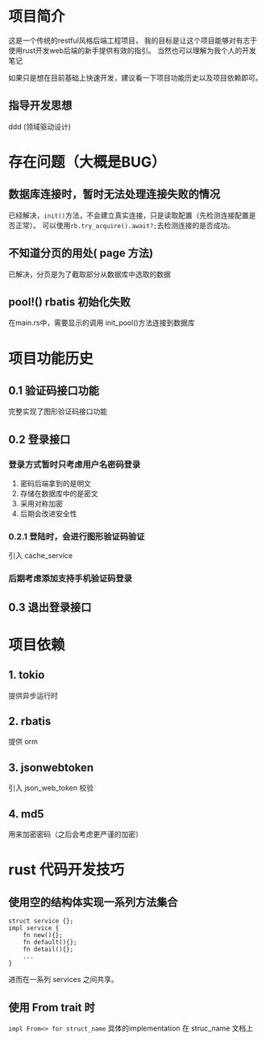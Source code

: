 <!--
 * @Author: Lmmqxyx
 * @Date: 2022-03-07 17:48:39
 * @LastEditors: Please set LastEditors
 * @LastEditTime: 2022-03-07 17:55:36
 * @FilePath: \backend\README_ZH.md
 * @Description: 
-->
# 项目简介
这是一个传统的restful风格后端工程项目，
我的目标是让这个项目能够对有志于使用rust开发web后端的新手提供有效的指引。
当然也可以理解为我个人的开发笔记

如果只是想在目前基础上快速开发，建议看一下项目功能历史以及项目依赖即可。

## 指导开发思想
ddd (领域驱动设计)

# 存在问题（大概是BUG）
## 数据库连接时，暂时无法处理连接失败的情况
已经解决，```init()```方法，不会建立真实连接，只是读取配置（先检测连接配置是否正常）。
可以使用```rb.try_acquire().await?;```去检测连接的是否成功。

## 不知道分页的用处( page 方法)
已解决，分页是为了截取部分从数据库中选取的数据

## pool!() rbatis 初始化失败
在main.rs中，需要显示的调用 init_pool()方法连接到数据库

# 项目功能历史
## 0.1 验证码接口功能
完整实现了图形验证码接口功能

## 0.2 登录接口
### 登录方式暂时只考虑用户名密码登录
1. 密码后端拿到的是明文
2. 存储在数据库中的是密文
3. 采用对称加密
4. 后期会改进安全性

### 0.2.1 登陆时，会进行图形验证码验证
引入 cache_service

### 后期考虑添加支持手机验证码登录

## 0.3 退出登录接口


# 项目依赖
## 1. tokio
提供异步运行时

## 2. rbatis
提供 orm

## 3. jsonwebtoken
引入 json_web_token 校验

## 4. md5
用来加密密码（之后会考虑更严谨的加密）


# rust 代码开发技巧
## 使用空的结构体实现一系列方法集合
```
struct service {};
impl service {
    fn new(){};
    fn default(){};
    fn detail(){};
    ...
}
```
进而在一系列 services 之间共享。

## 使用 From trait 时
```impl From<> for struct_name```
具体的implementation 在 struc_name 文档上